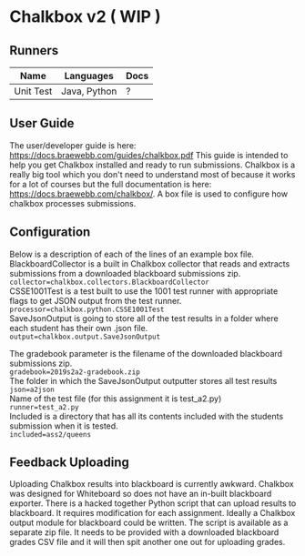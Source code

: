 # Chalkbox v2 ( WIP )

## Runners

| Name | Languages | Docs |
|------|-----------|------|
| Unit Test | Java, Python | ? |

## User Guide

The user/developer guide is here: https://docs.braewebb.com/guides/chalkbox.pdf This guide is intended to help you get Chalkbox installed and ready to run submissions.
Chalkbox is a really big tool which you don't need to understand most of because it works for a lot of courses but the full documentation is here: https://docs.braewebb.com/chalkbox/.
A box file is used to configure how chalkbox processes submissions.

## Configuration

Below is a description of each of the lines of an example box file.  
BlackboardCollector is a built in Chalkbox collector that reads and extracts submissions from a downloaded blackboard submissions zip.  
`collector=chalkbox.collectors.BlackboardCollector`  
CSSE1001Test is a test built to use the 1001 test runner with appropriate flags to get JSON output from the test runner.  
`processor=chalkbox.python.CSSE1001Test`  
SaveJsonOutput is going to store all of the test results in a folder where each student has their own .json file.  
`output=chalkbox.output.SaveJsonOutput`  

The gradebook parameter is the filename of the downloaded blackboard submissions zip.  
`gradebook=2019s2a2-gradebook.zip`  
The folder in which the SaveJsonOutput outputter stores all test results    
`json=a2json`  
Name of the test file (for this assignment it is test_a2.py)  
`runner=test_a2.py`  
Included is a directory that has all its contents included with the students submission when it is tested.  
`included=ass2/queens`

## Feedback Uploading

Uploading Chalkbox results into blackboard is currently awkward. Chalkbox was designed for Whiteboard so does not have an in-built blackboard exporter.
There is a hacked together Python script that can upload results to blackboard. It requires modification for each assignment.
Ideally a Chalkbox output module for blackboard could be written.
The script is available as a separate zip file. It needs to be provided with a downloaded blackboard grades CSV file and it will then spit another one out for uploading grades.
